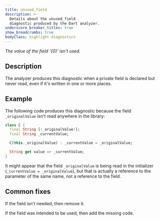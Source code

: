 ```yaml
---
title: unused_field
description: >-
  Details about the unused_field
  diagnostic produced by the Dart analyzer.
underscore_breaker_titles: true
show_breadcrumbs: true
bodyClass: highlight-diagnostics
---
```


_The value of the field '{0}' isn't used._

## Description

The analyzer produces this diagnostic when a private field is declared but
never read, even if it's written in one or more places.

## Example

The following code produces this diagnostic because the field
`_originalValue` isn't read anywhere in the library:

```dart
class C {
  final String [!_originalValue!];
  final String _currentValue;

  C(this._originalValue) : _currentValue = _originalValue;

  String get value => _currentValue;
}
```

It might appear that the field `_originalValue` is being read in the
initializer (`_currentValue = _originalValue`), but that is actually a
reference to the parameter of the same name, not a reference to the field.

## Common fixes

If the field isn't needed, then remove it.

If the field was intended to be used, then add the missing code.

